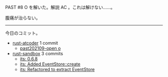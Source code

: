 PAST #8 O を解いた。解説 AC 。これは解けない……。

腹痛が治らない。

---

今日のコミット。

- [rust-atcoder](https://github.com/bouzuya/rust-atcoder) 1 commit
  - [past202109-open o](https://github.com/bouzuya/rust-atcoder/commit/57ea14588a39f1ca34c783d201f62bef6aa90dbd)
- [rust-sandbox](https://github.com/bouzuya/rust-sandbox) 3 commits
  - [its: 0.6.8](https://github.com/bouzuya/rust-sandbox/commit/dd3fdfe4b08da8a91808c4c4661f70e91785a6a2)
  - [its: Added EventStore::create](https://github.com/bouzuya/rust-sandbox/commit/e1b64c2cbf22838773bd30ea26356e35492032ca)
  - [its: Refactored to extract EventStore](https://github.com/bouzuya/rust-sandbox/commit/75e116ad3c33d0b3be6dcffdbaf8338f09148578)
